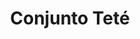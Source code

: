 ---
title: Conjunto Teté
date: 
draft: false

# descripcion
description : Conjunto de aros, dije y cadena en plata 925 y microcubic. Largo de cadena 40, 45 o 50 a elección.

materials: Plata 925

color: 

dimensions: 

code: 06-27-0980

type: "Conjuntos"

categories: []

price: $5.650,00

price_eftvo: $4.805,00

# Images
# first image will be shown in the product page
images:
  # - image: "images/path_to_image"
  # La ubicacion de las imagenes es imagenes/Conjuntos/Conjuntos.Cadena, aros y dije/06-27-0980-conjunto-tete
  - image: "./images/conjuntos/cadena,_aros_y_dije/06-27-0980-conjunto-tete.jpg"
---